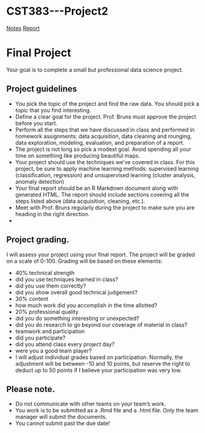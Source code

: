 # CST383---Project2
[Notes](https://docs.google.com/document/d/1vFNwFE4N003kIkTM-nWVUDCLOxeDa419aMzrYmvlzBY/edit)
[Report](https://cst383-project2.herokuapp.com/)
# Final Project
Your goal is to complete a small but professional data science project.  
## Project guidelines
- You pick the topic of the project and find the raw data.  You should pick a topic that you find interesting.
- Define a clear goal for the project.  Prof. Bruns must approve the project before you start.
- Perform all the steps that we have discussed in class and performed in homework assignments: data acquisition, data cleaning and munging, data exploration, modeling, evaluation, and preparation of a report.
- The project is not long so pick a modest goal.  Avoid spending all your time on something like producing beautiful maps.
- Your project should use the techniques we’ve covered in class.  For this project, be sure to apply machine learning methods: supervised learning (classification, regression) and unsupervised learning (cluster analysis, anomaly detection)
- Your final report should be an R Markdown document along with generated HTML.  The report should include sections covering all the steps listed above (data acquisition, cleaning, etc.).
- Meet with Prof. Bruns regularly during the project to make sure you are heading in the right direction.
- 
## Project grading.  
I will assess your project using your final report.  The project will be graded on a scale of 0-100.  Grading will be based on these elements:

* 40% technical strength
* did you use techniques learned in class?
* did you use them correctly?
* did you show overall good technical judgement?
* 30% content
* how much work did you accomplish in the time allotted?
* 20% professional quality
* did you do something interesting or unexpected?
* did you do research to go beyond our coverage of material in class?
*   teamwork and participation
* did you participate?
* did you attend class every project day?
* were you a good team player?
* I will adjust individual grades based on participation.  Normally, the adjustment will     be between -10 and 10 points, but reserve the right to deduct up to 50 points if I           believe your participation was very low.

## Please note.
* Do not communicate with other teams on your team’s work.
* You work is to be submitted as a .Rmd file and a .html file.  Only the team manager will submit the documents.
* You cannot submit past the due date!
